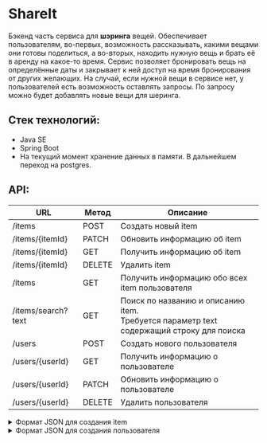 # ShareIt

Бэкенд часть сервиса для **шэринга** вещей. Обеспечивает пользователям, во-первых, возможность рассказывать,
какими вещами они готовы поделиться, а во-вторых, находить нужную вещь и брать её в аренду на какое-то время.
Сервис позволяет бронировать вещь на определённые даты и закрывает к ней доступ на время 
бронирования от других желающих. На случай, если нужной вещи в сервисе нет, у пользователей есть возможность 
оставлять запросы. По запросу можно будет добавлять новые вещи для шеринга. 

## Стек технологий:
- Java SE
- Spring Boot
- На текущий момент хранение данных в памяти. В дальнейшем переход на postgres.

## API:
| URL                | Метод  | Описание                                                                                    |
|--------------------|--------|---------------------------------------------------------------------------------------------|
| /items             | POST   | Создать новый item                                                                          |
| /items/{itemId}    | PATCH  | Обновить информацию об item                                                                 |
| /items/{itemId}    | GET    | Получить информацию об item                                                                 |
| /items/{itemId}    | DELETE | Удалить item                                                                                |
| /items             | GET    | Получить информацию обо всех item пользователя                                              |
| /items/search?text | GET    | Поиск по названию и описанию item.<br/>Требуется параметр text содержащий строку для поиска |
| /users             | POST   | Создать нового пользователя                                                                 |
| /users/{userId}    | GET    | Получить информацию о пользователе                                                          |
| /users/{userId}    | PATCH  | Обновить информацию о пользователе                                                          |
| /users/{userId}    | DELETE | Удалить пользователя                                                                        |


<details>
  <summary> Формат JSON для создания item</summary>

  ```
  {
    "name": "Дрель", // название вещи
    "description": "Мощность 600 Вт, ударный режим...", // описание вещи
    "available": true  // доступность аренды
  }
  ```
</details>


<details>
  <summary> Формат JSON для создания пользователя</summary>

  ```
  {
    "email": "johnsmith@example.com", // not null
    "name": "John Smith"
  }
  ```
</details>